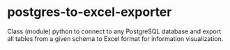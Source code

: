 # postgres-to-excel-exporter
Class (module) python to connect to any PostgreSQL database and export all tables from a given schema to Excel format for information visualization.
